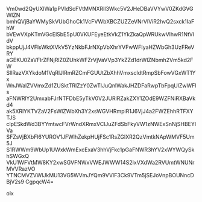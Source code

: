 Vm0wd2QyUXlWa1pPVldScFVtMVNXRll3Wkc5V2JHeDBaVVYwV0ZKdGVGWlZN
bmhQVjBaYWMySkVUbGhoCk1VcFVWbXBCZUZZeVNrVlViR2hvQ2sxck1IaFhW
bVEwVXpKTmVGcElSbE5pU0VKUFEyeEtkVkZ1YkZkaQpWRUkwVlhwR1NtVldV
bkppUjJ4VFlsWktXVkV5YzNkbFJrNXpVbXhrYVFwWFIyaHZWbGh3UzFReVRY
aGEKU0ZaVFlrZFNjRlZ0ZUhkWFZrVjVaVVp3YkZZd1drWlZNbmh2Vm5kd2FW
SllRazVXYkdoM1VqRlJlRmRZCmFGUUtZbXhhVmxscldtRmpSbFowVGxWT1Yx
WnJWalZVVmxZd1ZUSktTRlZzY0ZwTlJuQnlWakJHZDFaRwpTbFpqUlZwWFls
aFNWRlY2UmxabFJrNTFDbE5yTkV0V2JURlRZakZXY1ZOdE9WZFNiRXBaVkd4
ak5XRlYKTVZaV2FsWlZWbXh3Y2xsWGVHRmpiR1J6VjJ4a2FWZEhhRTFXYTJS
clpESkdWd3BYYmtwcFVrWndXRmxVClJuZFdSbFkyVW1zNWExSnNjSHBEYlVa
SFZsVjBXbFl6YUROV1JFWlhZekpHUjFSc1RsZGlXR2QzVmtkNApWMVF5Um5J
S1RWWm9WbUp1UWxkWmExcExaV3hhVjFkc1pGaFNWR3hYV2xWYWQySkhSWGxQ
VkU1WFVtMW8KY2xwSGVFNWxVWEJWWW14S2IxVXdWa2RVUmtWNUNrMVVRazVO
YTNCMVZVWlJkMU13VG5WVmJYQm9VVlF3Ck9VTm5jSEJoVnpBOUNncDBjV2s9
CgpqcW4=

olx
